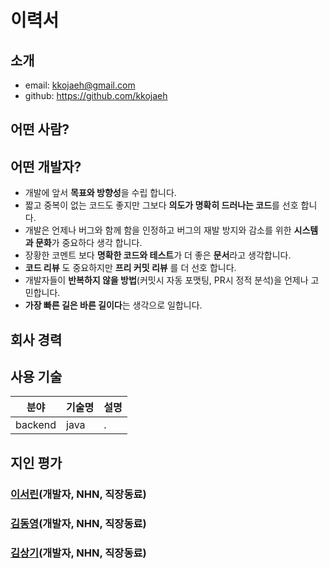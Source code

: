 # 이력서
## 소개
- email: kkojaeh@gmail.com
- github: https://github.com/kkojaeh
## 어떤 사람?

> 
## 어떤 개발자?
- 개발에 앞서 **목표와 방향성**을 수립 합니다.
- 짧고 중복이 없는 코드도 좋지만 그보다 **의도가 명확히 드러나는 코드**를 선호 합니다.
- 개발은 언제나 버그와 함께 함을 인정하고 버그의 재발 방지와 감소를 위한 **시스템과 문화**가 중요하다 생각 합니다.
- 장황한 코멘트 보다 **명확한 코드와 테스트**가 더 좋은 **문서**라고 생각합니다.
- **코드 리뷰** 도 중요하지만 **프리 커밋 리뷰** 를 더 선호 합니다.
- 개발자들이 **반복하지 않을 방법**(커밋시 자동 포맷팅, PR시 정적 분석)을 언제나 고민합니다.
- **가장 빠른 길은 바른 길이다**는 생각으로 일합니다.

## 회사 경력

## 사용 기술
| 분야 | 기술명 | 설명 |
| - | - | - |
| backend | java | . | 

## 지인 평가

### [이서린](https://github.com/slleee)(개발자, NHN, 직장동료)

### [김동영](https://github.com/unknown)(개발자, NHN, 직장동료)

### [김상기](https://github.com/unknown)(개발자, NHN, 직장동료)



